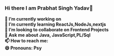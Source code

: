 ### Hi there I am Prabhat Singh Yadav👋


<b>🔭 I’m currently working on <br>
🌱 I’m currently learning  ReactJs,NodeJs,nextjs <br>
👯 I’m looking to collaborate on Frontend Projects <br>
💬 Ask me about Java, JavaScript,PL/Sql <br>
📫 How to reach me:  <br>
😄 Pronouns: Psy <br>


